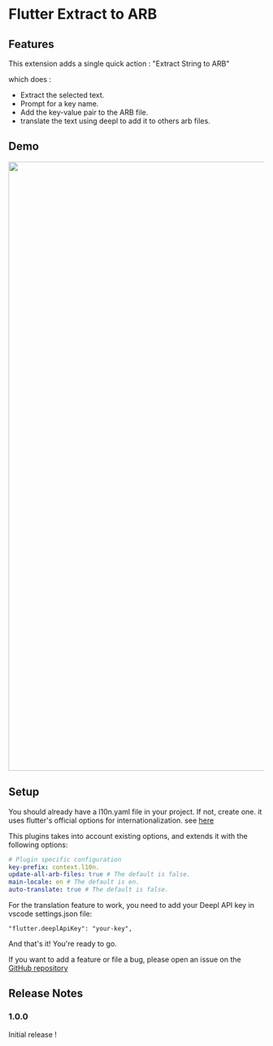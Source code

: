 # Flutter Extract to ARB

## Features

This extension adds a single quick action : "Extract String to ARB" 

which does :
- Extract the selected text.
- Prompt for a key name.
- Add the key-value pair to the ARB file.
- translate the text using deepl to add it to others arb files.

## Demo


<img src="https://github.com/tempo-riz/vscode-dart-extract-arb/blob/5f1bdd05222f9a6dca29ba8a7ec3eb1e607b4b1f/demo/speed-demo.gif" width="1200"/>

## Setup

You should already have a l10n.yaml file in your project. If not, create one.
it uses flutter's official options for internationalization. see [here](https://docs.flutter.dev/ui/accessibility-and-internationalization/internationalization#configuring-the-l10n-yaml-file)

This plugins takes into account existing options, and extends it with the following options:


```yaml
# Plugin specific configuration
key-prefix: context.l10n.
update-all-arb-files: true # The default is false.
main-locale: en # The default is en.
auto-translate: true # The default is false.
```

For the translation feature to work, you need to add your Deepl API key in vscode settings.json file:

`"flutter.deeplApiKey": "your-key",`

And that's it! You're ready to go.

If you want to add a feature or file a bug, please open an issue on the [GitHub repository](https://github.com/tempo-riz/vscode-dart-extract-arb)

## Release Notes

### 1.0.0

Initial release !

